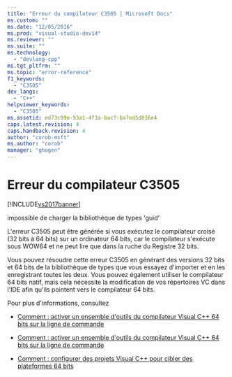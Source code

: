 ```yaml
---
title: "Erreur du compilateur C3505 | Microsoft Docs"
ms.custom: ""
ms.date: "12/05/2016"
ms.prod: "visual-studio-dev14"
ms.reviewer: ""
ms.suite: ""
ms.technology: 
  - "devlang-cpp"
ms.tgt_pltfrm: ""
ms.topic: "error-reference"
f1_keywords: 
  - "C3505"
dev_langs: 
  - "C++"
helpviewer_keywords: 
  - "C3505"
ms.assetid: ed73c99e-93a1-4f3a-bac7-ba7ed5d836e4
caps.latest.revision: 4
caps.handback.revision: 4
author: "corob-msft"
ms.author: "corob"
manager: "ghogen"
---
```

# Erreur du compilateur C3505
[!INCLUDE[vs2017banner](../../assembler/inline/includes/vs2017banner.md)]

impossible de charger la bibliothèque de types 'guid'  
  
 L'erreur C3505 peut être générée si vous exécutez le compilateur croisé \(32 bits à 64 bits\) sur un ordinateur 64 bits, car le compilateur s'exécute sous WOW64 et ne peut lire que dans la ruche du Registre 32 bits.  
  
 Vous pouvez résoudre cette erreur C3505 en générant des versions 32 bits et 64 bits de la bibliothèque de types que vous essayez d'importer et en les enregistrant toutes les deux.  Vous pouvez également utiliser le compilateur 64 bits natif, mais cela nécessite la modification de vos répertoires VC dans l'IDE afin qu'ils pointent vers le compilateur 64 bits.  
  
 Pour plus d'informations, consultez  
  
-   [Comment : activer un ensemble d'outils du compilateur Visual C\+\+ 64 bits sur la ligne de commande](../../build/how-to-enable-a-64-bit-visual-cpp-toolset-on-the-command-line.md)  
  
-   [Comment : activer un ensemble d'outils du compilateur Visual C\+\+ 64 bits sur la ligne de commande](../../build/how-to-enable-a-64-bit-visual-cpp-toolset-on-the-command-line.md)  
  
-   [Comment : configurer des projets Visual C\+\+ pour cibler des plateformes 64 bits](../../build/how-to-configure-visual-cpp-projects-to-target-64-bit-platforms.md)